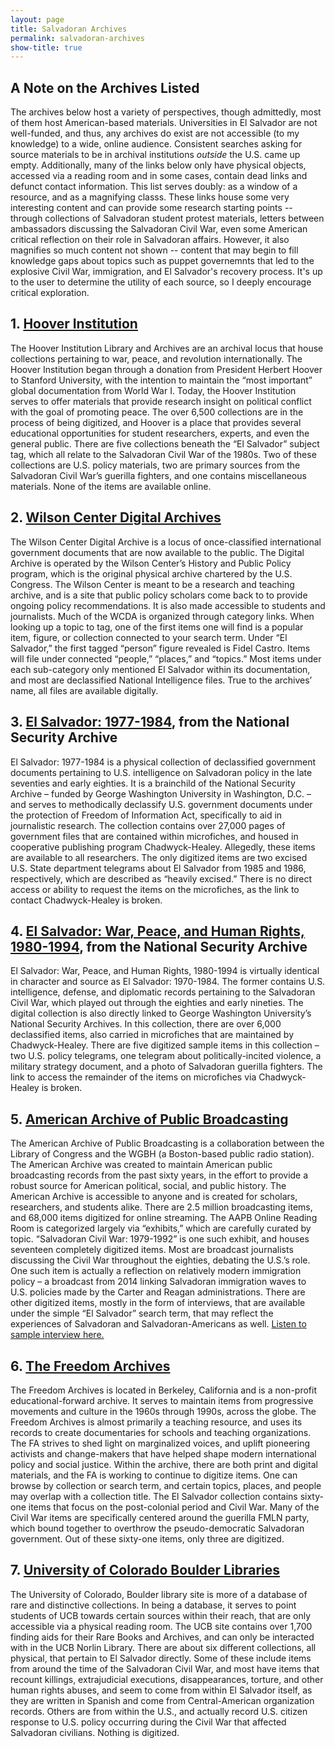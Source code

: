 ```yaml
---
layout: page
title: Salvadoran Archives
permalink: salvadoran-archives
show-title: true
---
```

## A Note on the Archives Listed
The archives below host a variety of perspectives, though admittedly, most of them host American-based materials. Universities in El Salvador are not well-funded, and thus, any archives do exist  are not accessible (to my knowledge) to a wide, online audience. Consistent searches asking for source materials to be in archival institutions <i>outside</i> the U.S. came up empty. Additionally, many of the links below only have physical objects, accessed via a reading room and in some cases, contain dead links and defunct contact information. This list serves doubly: as a window of a resource, and as a magnifying classs. These links house some very interesting content and can provide some research starting points -- through collections of Salvadoran student protest materials, letters between ambassadors discussing the Salvadoran Civil War, even some American critical reflection on their role in Salvadoran affairs. However, it also magnifies so much content not shown -- content that may begin to fill knowledge gaps about topics such as puppet governemnts that led to the explosive Civil War, immigration, and El Salvador's recovery process. It's up to the user to determine the utility of each source, so I deeply encourage critical exploration.

## 1. [Hoover Institution](https://www.hoover.org/library-archives/collections/el-salvador)

The Hoover Institution Library and Archives are an archival locus that house collections pertaining to war, peace, and revolution internationally. The Hoover Institution began through a donation from President Herbert Hoover to Stanford University, with the intention to maintain the “most important” global documentation from World War I. Today, the Hoover Institution serves to offer materials that provide research insight on political conflict with the goal of promoting peace. The over 6,500 collections are in the process of being digitized, and Hoover is a place that provides several educational opportunities for student researchers, experts, and even the general public. There are five collections beneath the “El Salvador” subject tag, which all relate to the Salvadoran Civil War of the 1980s. Two of these collections are U.S. policy materials, two are primary sources from the Salvadoran Civil War’s guerilla fighters, and one contains miscellaneous materials. None of the items are available online.

## 2. [Wilson Center Digital Archives](https://digitalarchive.wilsoncenter.org/places/el-salvador)

The Wilson Center Digital Archive is a locus of once-classified international government documents that are now available to the public. The Digital Archive is operated by the Wilson Center’s History and Public Policy program, which is the original physical archive chartered by the U.S. Congress. The Wilson Center is meant to be a research and teaching archive, and is a site that public policy scholars come back to to provide ongoing policy recommendations. It is also made accessible to students and journalists. Much of the WCDA is organized through category links. When looking up a topic to tag, one of the first items one will find is a popular item, figure, or collection connected to your search term. Under “El Salvador,” the first tagged “person” figure revealed is Fidel Castro. Items will file under connected “people,” “places,” and “topics.” Most items under each sub-category only mentioned El Salvador within its documentation, and most are declassified National Intelligence files. True to the archives’ name, all files are available digitally.

## 3. [El Salvador: 1977-1984](https://nsarchive2.gwu.edu/nsa/publications/elsalvador/elsalvador.html), from the National Security Archive

El Salvador: 1977-1984 is a physical collection of declassified government documents pertaining to U.S. intelligence on Salvadoran policy in the late seventies and early eighties. It is a brainchild of the National Security Archive – funded by George Washington University in Washington, D.C. – and serves to methodically declassify U.S. government documents under the protection of Freedom of Information Act, specifically to aid in journalistic research. The collection contains over 27,000 pages of government files that are contained within microfiches, and housed in cooperative publishing program Chadwyck-Healey. Allegedly, these items are available to all researchers. The only digitized items are two excised U.S. State department telegrams about El Salvador from 1985 and 1986, respectively, which are described as “heavily excised.” There is no direct access or ability to request the items on the microfiches, as the link to contact Chadwyck-Healey is broken.

## 4. [El Salvador: War, Peace, and Human Rights, 1980-1994](https://nsarchive2.gwu.edu/nsa/publications/elsalvador2/), from the National Security Archive

El Salvador: War, Peace, and Human Rights, 1980-1994 is virtually identical in character and source as El Salvador: 1970-1984. The former contains U.S. intelligence, defense, and diplomatic records pertaining to the Salvadoran Civil War, which played out through the eighties and early nineties. The digital collection is also directly linked to George Washington University’s National Security Archives. In this collection, there are over 6,000 declassified items, also carried in microfiches that are maintained by Chadwyck-Healey. There are five digitized sample items in this collection – two U.S. policy telegrams, one telegram about politically-incited violence, a military strategy document, and a photo of Salvadoran guerilla fighters. The link to access the remainder of the items on microfiches via Chadwyck-Healey is broken.

## 5. [American Archive of Public Broadcasting](https://americanarchive.org/catalog?f%5Bexhibits%5D%5B%5D=newshour-cold-war%2Fel-salvador&sort=asset_date+asc&f[access_types][]=online)

The American Archive of Public Broadcasting is a collaboration between the Library of Congress and the WGBH (a Boston-based public radio station). The American Archive was created to maintain American public broadcasting records from the past sixty years, in the effort to provide a robust source for American political, social, and public history. The American Archive is accessible to anyone and is created for scholars, researchers, and students alike. There are 2.5 million broadcasting items, and 68,000 items digitized for online streaming. The AAPB Online Reading Room is categorized largely via “exhibits,” which are carefully curated by topic. “Salvadoran Civil War: 1979-1992” is one such exhibit, and houses seventeen completely digitized items. Most are broadcast journalists discussing the Civil War throughout the eighties, debating the U.S.’s role. One such item is actually a reflection on relatively modern immigration policy – a broadcast from 2014 linking Salvadoran immigration waves to U.S. policies made by the Carter and Reagan administrations. There are other digitized items, mostly in the form of interviews, that are available under the simple “El Salvador” search term, that may reflect the experiences of Salvadoran and Salvadoran-Americans as well. [Listen to sample interview here.](https://americanarchive.org/catalog/cpb-aacip_500-2r3nv9b462)

## 6. [The Freedom Archives](https://search.freedomarchives.org/search.php?view_collection=320)

The Freedom Archives is located in Berkeley, California and is a non-profit educational-forward archive. It serves to maintain items from progressive movements and culture in the 1960s through 1990s, across the globe. The Freedom Archives is almost primarily a teaching resource, and uses its records to create documentaries for schools and teaching organizations. The FA strives to shed light on marginalized voices, and uplift pioneering activists and change-makers that have helped shape modern international policy and social justice. Within the archive, there are both print and digital materials, and the FA is working to continue to digitize items. One can browse by collection or search term, and certain topics, places, and people may overlap with a collection title. The El Salvador collection contains sixty-one items that focus on the post-colonial period and Civil War. Many of the Civil War items are specifically centered around the guerilla FMLN party, which bound together to overthrow the pseudo-democratic Salvadoran government. Out of these sixty-one items, only three are digitized.

## 7. [University of Colorado Boulder Libraries](https://archives.colorado.edu/repositories/2/resources/521)

The University of Colorado, Boulder library site is more of a database of rare and distinctive collections. In being a database, it serves to point students of UCB towards certain sources within their reach, that are only accessible via a physical reading room. The UCB site contains over 1,700 finding aids for their Rare Books and Archives, and can only be interacted with in the UCB Norlin Library. There are about six different collections, all physical, that pertain to El Salvador directly. Some of these include items from around the time of the Salvadoran Civil War, and most have items that recount killings, extrajudicial executions, disappearances, torture, and other human rights abuses, and seem to come from within El Salvador itself, as they are written in Spanish and come from Central-American organization records. Others are from within the U.S., and actually record U.S. citizen response to U.S. policy occurring during the Civil War that affected Salvadoran civilians. Nothing is digitized.

